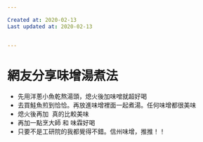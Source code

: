 ```yaml
---

Created at: 2020-02-13
Last updated at: 2020-02-13


---
```


# 網友分享味增湯煮法


* 先用洋蔥小魚乾熬湯頭，熄火後加味噌就超好喝
* 去買鮭魚煎到恰恰。再放進味增裡面一起煮湯。任何味增都很美味
* 熄火後再加  真的比較美味
* 再加一點烹大師 和 味霖好喝
* 只要不是工研院的我都覺得不錯。信州味增，推推！！

